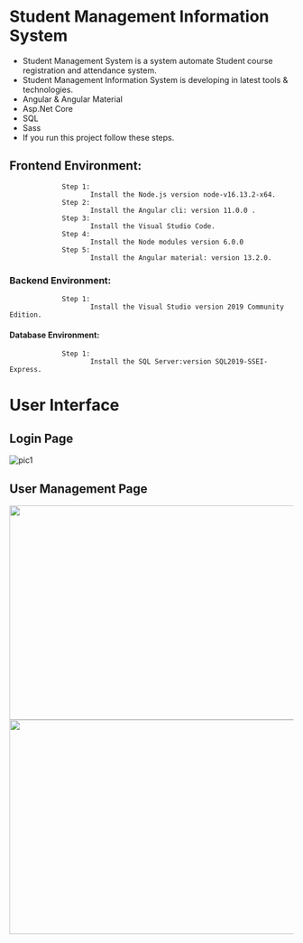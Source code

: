 # Student Management Information System
* Student Management System is a system automate Student course registration and attendance system.
* Student Management Information System is developing in latest tools & technologies.
* Angular & Angular Material
* Asp.Net Core
* SQL
* Sass
* If you run this project follow these steps.
##   Frontend Environment:
                 Step 1:
                        Install the Node.js version node-v16.13.2-x64.
                 Step 2:
                        Install the Angular cli: version 11.0.0 .
                 Step 3:
                        Install the Visual Studio Code.
                 Step 4:
                        Install the Node modules version 6.0.0 
                 Step 5:
                        Install the Angular material: version 13.2.0.
 ###   Backend Environment:
                 Step 1:
                        Install the Visual Studio version 2019 Community Edition.
####   Database Environment:
                 Step 1: 
                        Install the SQL Server:version SQL2019-SSEI-Express.

#  User Interface

## Login Page

![pic1](https://user-images.githubusercontent.com/92297443/202865507-04e56cd3-3041-450a-9481-ec9f5e908579.png)

## User Management Page
<a href="https://user-images.githubusercontent.com/92297443/202865960-ee42b354-81e3-4873-a916-4c8d1ea8c902.png"><img src="https://user-images.githubusercontent.com/92297443/202865960-ee42b354-81e3-4873-a916-4c8d1ea8c902.png" align="left" height="380px" width="605px" ></a>

<br/> <br/> <br/> <br/>

<a href="https://user-images.githubusercontent.com/92297443/202866265-e78763e7-7c61-46aa-991c-ceeabf637e06.png"><img src="https://user-images.githubusercontent.com/92297443/202866265-e78763e7-7c61-46aa-991c-ceeabf637e06.png" align="left" height="380px" width="605px" ></a>
